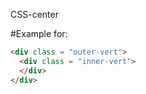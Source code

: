  CSS-center

#Example for:
```html
<div class = "outer-vert">
  <div class = "inner-vert">
  </div>
</div>
```

